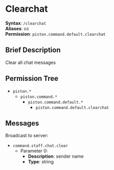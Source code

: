 # Clearchat
**Syntax**: `/clearchat` \
**Aliases**: cc \
**Permission**: `piston.command.default.clearchat`

## Brief Description
Clear all chat messages

## Permission Tree
- `piston.*`
  - `piston.command.*`
    - `piston.command.default.*`
      - `piston.command.default.clearchat`

## Messages
Broadcast to server:
* `command.staff.chat.clear`
  * Parameter 0: 
    * **Description**: sender name
    * **Type**: string